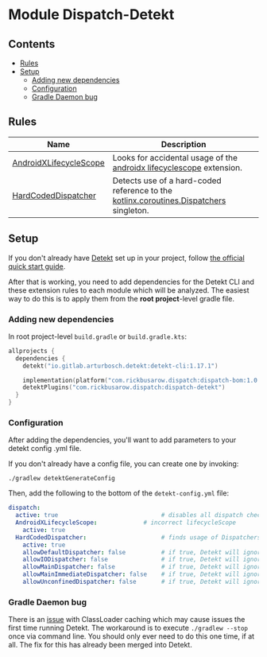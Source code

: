 # Module Dispatch-Detekt

## Contents

<!--- TOC -->

* [Rules](#rules)
* [Setup](#setup)
  * [Adding new dependencies](#adding-new-dependencies)
  * [Configuration](#configuration)
  * [Gradle Daemon bug](#gradle-daemon-bug)

<!--- END -->

## Rules

| **Name**                      | **Description**
| ----------------------------  | --------------- |
| [AndroidXLifecycleScope] | Looks for accidental usage of the [androidx lifecyclescope][androidx-lifecyclescope] extension.
| [HardCodedDispatcher]    | Detects use of a hard-coded reference to the [kotlinx.coroutines.Dispatchers][Dispatchers] singleton.

## Setup

If you don't already have [Detekt](https://detekt.github.io/detekt) set up in your project,
follow [the official quick start guide](https://detekt.github.io/detekt/#quick-start-with-gradle).

After that is working, you need to add dependencies for the Detekt CLI and these extension rules to
each module which will be analyzed. The easiest way to do this is to apply them from the **root
project**-level gradle file.

### Adding new dependencies

In root project-level `build.gradle` or `build.gradle.kts`:

```kotlin
allprojects {
  dependencies {
    detekt("io.gitlab.arturbosch.detekt:detekt-cli:1.17.1")

    implementation(platform("com.rickbusarow.dispatch:dispatch-bom:1.0.0-beta10"))
    detektPlugins("com.rickbusarow.dispatch:dispatch-detekt")
  }
}
```

### Configuration

After adding the dependencies, you'll want to add parameters to your detekt config .yml file.

If you don't already have a config file, you can create one by invoking:

`./gradlew detektGenerateConfig`

Then, add the following to the bottom of the `detekt-config.yml` file:

``` yaml
dispatch:
  active: true                             # disables all dispatch checks
  AndroidXLifecycleScope:             # incorrect lifecycleScope
    active: true
  HardCodedDispatcher:                     # finds usage of Dispatchers.______
    active: true
    allowDefaultDispatcher: false          # if true, Detekt will ignore all usage of Dispatchers.Default
    allowIODispatcher: false               # if true, Detekt will ignore all usage of Dispatchers.IO
    allowMainDispatcher: false             # if true, Detekt will ignore all usage of Dispatchers.Main
    allowMainImmediateDispatcher: false    # if true, Detekt will ignore all usage of Dispatchers.Main.immediate
    allowUnconfinedDispatcher: false       # if true, Detekt will ignore all usage of Dispatchers.Unconfined
```

### Gradle Daemon bug

There is an [issue](https://github.com/detekt/detekt/issues/2582) with ClassLoader caching which may
cause issues the first time running Detekt. The workaround is to execute `./gradlew --stop` once via
command line. You should only ever need to do this one time, if at all. The fix for this has already
been merged into Detekt.

[AndroidXLifecycleScope]: https://rbusarow.github.io/Dispatch/api/dispatch-detekt/dispatch.detekt.rules/-android-x-lifecycle-scope/index.html

[HardCodedDispatcher]: https://rbusarow.github.io/Dispatch/api/dispatch-detekt/dispatch.detekt.rules/-hard-coded-dispatcher/index.html

[Android Lifecycle]: https://developer.android.com/reference/androidx/lifecycle/Lifecycle.html

[androidx-lifecycle-runtime-ktx]: https://developer.android.com/jetpack/androidx/releases/lifecycle

[androidx-lifecycle-viewmodel-ktx]: https://cs.android.com/androidx/platform/frameworks/support/+/androidx-master-dev:lifecycle/lifecycle-viewmodel-ktx/src/main/java/androidx/lifecycle/ViewModel.kt;l=42

[androidx-lifecycleScope]: https://cs.android.com/androidx/platform/frameworks/support/+/androidx-master-dev:lifecycle/lifecycle-runtime-ktx/src/main/java/androidx/lifecycle/Lifecycle.kt;l=44

[androidx-pausingDispatcher]: https://cs.android.com/androidx/platform/frameworks/support/+/androidx-master-dev:lifecycle/lifecycle-runtime-ktx/src/main/java/androidx/lifecycle/PausingDispatcher.kt

[androidx-viewModelScope]: https://developer.android.com/topic/libraries/architecture/coroutines#viewmodelscope

[androidx.lifecycle.lifecycleScope]: https://cs.android.com/androidx/platform/frameworks/support/+/androidx-master-dev:lifecycle/lifecycle-runtime-ktx/src/main/java/androidx/lifecycle/Lifecycle.kt;l=44

[async]: https://kotlin.github.io/kotlinx.coroutines/kotlinx-coroutines-core/kotlinx.coroutines/async.html

[awaitAll]: https://kotlin.github.io/kotlinx.coroutines/kotlinx-coroutines-core/kotlinx.coroutines/await-all.html

[b/146370660]: https://issuetracker.google.com/issues/146370660

[channel]: https://kotlin.github.io/kotlinx.coroutines/kotlinx-coroutines-core/kotlinx.coroutines.channels/-channel/

[cleanupTestCoroutines]: https://kotlin.github.io/kotlinx.coroutines/kotlinx-coroutines-test/kotlinx.coroutines.test/-test-coroutine-scope/cleanup-test-coroutines.html

[ClosedSendChannelException]: https://kotlin.github.io/kotlinx.coroutines/kotlinx-coroutines-core/kotlinx.coroutines.channels/-closed-send-channel-exception/index.html

[context_preservation]: https://medium.com/@elizarov/execution-context-of-kotlin-flows-b8c151c9309b

[ContinuationInterceptor]: https://kotlinlang.org/api/latest/jvm/stdlib/kotlin.coroutines.experimental/-continuation-interceptor/index.html

[CoroutineContext.Element]: https://kotlinlang.org/api/latest/jvm/stdlib/kotlin.coroutines.experimental/-coroutine-context/index.html#types

[CoroutineContext.Key]: https://kotlinlang.org/api/latest/jvm/stdlib/kotlin.coroutines.experimental/-coroutine-context/index.html#types

[CoroutineContext]: https://kotlinlang.org/api/latest/jvm/stdlib/kotlin.coroutines/-coroutine-context/

[CoroutineDispatcher]: https://kotlin.github.io/kotlinx.coroutines/kotlinx-coroutines-core/kotlinx.coroutines/-coroutine-dispatcher/index.html

[CoroutineExceptionHandler]: https://kotlin.github.io/kotlinx.coroutines/kotlinx-coroutines-core/kotlinx.coroutines/-coroutine-exception-handler/index.html

[coroutines]: https://github.com/Kotlin/kotlinx.coroutines

[CoroutineScope]: https://kotlin.github.io/kotlinx.coroutines/kotlinx-coroutines-core/kotlinx.coroutines/coroutine-scope.html

[CountingIdlingResource]: https://developer.android.com/reference/androidx/test/espresso/idling/CountingIdlingResource

[Deferred.await]: https://kotlin.github.io/kotlinx.coroutines/kotlinx-coroutines-core/kotlinx.coroutines/-deferred/await.html

[Deferred.onAwait]: https://kotlin.github.io/kotlinx.coroutines/kotlinx-coroutines-core/kotlinx.coroutines/-deferred/on-await.html

[Deferred]: https://kotlin.github.io/kotlinx.coroutines/kotlinx-coroutines-core/kotlinx.coroutines/-deferred/index.html

[delay]: https://kotlin.github.io/kotlinx.coroutines/kotlinx-coroutines-core/kotlinx.coroutines/delay.html

[dispatch-android-espresso]: https://rbusarow.github.io/Dispatch/api/dispatch-android-espresso/dispatch.android.espresso/index.html

[dispatch-android-lifecycle-extensions]: https://rbusarow.github.io/Dispatch/api/dispatch-android-lifecycle-extensions/dispatch.android.lifecycle/index.html

[dispatch-android-lifecycle]: https://rbusarow.github.io/Dispatch/api/dispatch-android-lifecycle/dispatch.android.lifecycle/index.html

[dispatch-android-viewmodel]: https://rbusarow.github.io/Dispatch/api/dispatch-android-viewmodel/dispatch.android.viewmodel/index.html

[dispatch-test-junit4]: https://rbusarow.github.io/Dispatch/api/dispatch-test-junit4/dispatch.test/index.html

[dispatch-test-junit5]: https://rbusarow.github.io/Dispatch/api/dispatch-test-junit5/dispatch.test/index.html

[dispatch-test]: https://rbusarow.github.io/Dispatch/api/dispatch-test/dispatch.test/index.html

[dispatch-core]: https://rbusarow.github.io/Dispatch/api/dispatch-core/dispatch.core/index.html

[Dispatchers.Default]: https://kotlin.github.io/kotlinx.coroutines/kotlinx-coroutines-core/kotlinx.coroutines/-dispatchers/-default.html

[Dispatchers.IO]: https://kotlin.github.io/kotlinx.coroutines/kotlinx-coroutines-core/kotlinx.coroutines/-dispatchers/-io.html

[Dispatchers.Main.immediate]: https://kotlin.github.io/kotlinx.coroutines/kotlinx-coroutines-core/kotlinx.coroutines/-main-coroutine-dispatcher/immediate.html

[Dispatchers.Main]: https://kotlin.github.io/kotlinx.coroutines/kotlinx-coroutines-core/kotlinx.coroutines/-dispatchers/-main.html

[Dispatchers.setMain]: https://kotlin.github.io/kotlinx.coroutines/kotlinx-coroutines-test/kotlinx.coroutines.test/kotlinx.coroutines.-dispatchers/set-main.html

[Dispatchers.Unconfined]: https://kotlin.github.io/kotlinx.coroutines/kotlinx-coroutines-core/kotlinx.coroutines/-dispatchers/-unconfined.html

[Dispatchers]: https://kotlin.github.io/kotlinx.coroutines/kotlinx-coroutines-core/kotlinx.coroutines/-dispatchers/index.html

[Espresso]: https://developer.android.com/training/testing/espresso

[Flow.broadcastIn]: https://kotlin.github.io/kotlinx.coroutines/kotlinx-coroutines-core/kotlinx.coroutines.flow/broadcast-in.html

[flow.conflate]: https://github.com/Kotlin/kotlinx.coroutines/blob/master/docs/flow.md#conflation

[Flow.flowOn]: https://kotlin.github.io/kotlinx.coroutines/kotlinx-coroutines-core/kotlinx.coroutines.flow/flow-on.html

[Flow]: https://kotlin.github.io/kotlinx.coroutines/kotlinx-coroutines-core/kotlinx.coroutines.flow/-flow/index.html

[IdlingRegistry]: https://developer.android.com/reference/androidx/test/espresso/IdlingRegistry

[IdlingResource]: https://developer.android.com/training/testing/espresso/idling-resource

[Job.isCompleted]: https://kotlin.github.io/kotlinx.coroutines/kotlinx-coroutines-core/kotlinx.coroutines/-job/is-completed.html

[Job.join]: https://kotlin.github.io/kotlinx.coroutines/kotlinx-coroutines-core/kotlinx.coroutines/-job/join.html

[Job.onJoin]: https://kotlin.github.io/kotlinx.coroutines/kotlinx-coroutines-core/kotlinx.coroutines/-job/on-join.html

[Job]: https://kotlin.github.io/kotlinx.coroutines/kotlinx-coroutines-core/kotlinx.coroutines/-job/index.html

[joinAll]: https://kotlin.github.io/kotlinx.coroutines/kotlinx-coroutines-core/kotlinx.coroutines/join-all.html

[kotlin.coroutineContext]: https://kotlinlang.org/api/latest/jvm/stdlib/kotlin.coroutines/coroutine-context.html

[kotlinx.coroutines.channels.Channel]: https://kotlin.github.io/kotlinx.coroutines/kotlinx-coroutines-core/kotlinx.coroutines.channels/-channel/index.html

[kotlinx.coroutines.channels.onReceiveOrNull]: https://kotlin.github.io/kotlinx.coroutines/kotlinx-coroutines-core/kotlinx.coroutines.channels/on-receive-or-null.html

[kotlinx.coroutines.channels.produce]: https://kotlin.github.io/kotlinx.coroutines/kotlinx-coroutines-core/kotlinx.coroutines.channels/produce.html

[kotlinx.coroutines.channels.ProducerScope]: https://kotlin.github.io/kotlinx.coroutines/kotlinx-coroutines-core/kotlinx.coroutines.channels/-producer-scope/index.html

[kotlinx.coroutines.channels.ReceiveChannel.onReceive]: https://kotlin.github.io/kotlinx.coroutines/kotlinx-coroutines-core/kotlinx.coroutines.channels/-receive-channel/on-receive.html

[kotlinx.coroutines.channels.ReceiveChannel.poll]: https://kotlin.github.io/kotlinx.coroutines/kotlinx-coroutines-core/kotlinx.coroutines.channels/-receive-channel/poll.html

[kotlinx.coroutines.channels.ReceiveChannel.receive]: https://kotlin.github.io/kotlinx.coroutines/kotlinx-coroutines-core/kotlinx.coroutines.channels/-receive-channel/receive.html

[kotlinx.coroutines.channels.ReceiveChannel]: https://kotlin.github.io/kotlinx.coroutines/kotlinx-coroutines-core/kotlinx.coroutines.channels/-receive-channel/index.html

[kotlinx.coroutines.channels.receiveOrNull]: https://kotlin.github.io/kotlinx.coroutines/kotlinx-coroutines-core/kotlinx.coroutines.channels/receive-or-null.html

[kotlinx.coroutines.channels.SendChannel.offer]: https://kotlin.github.io/kotlinx.coroutines/kotlinx-coroutines-core/kotlinx.coroutines.channels/-send-channel/offer.html

[kotlinx.coroutines.channels.SendChannel.onSend]: https://kotlin.github.io/kotlinx.coroutines/kotlinx-coroutines-core/kotlinx.coroutines.channels/-send-channel/on-send.html

[kotlinx.coroutines.channels.SendChannel.send]: https://kotlin.github.io/kotlinx.coroutines/kotlinx-coroutines-core/kotlinx.coroutines.channels/-send-channel/send.html

[kotlinx.coroutines.channels.SendChannel]: https://kotlin.github.io/kotlinx.coroutines/kotlinx-coroutines-core/kotlinx.coroutines.channels/-send-channel/index.html

[kotlinx.coroutines.selects.select]: https://kotlin.github.io/kotlinx.coroutines/kotlinx-coroutines-core/kotlinx.coroutines.selects/select.html

[kotlinx.coroutines.selects.SelectBuilder.onTimeout]: https://kotlin.github.io/kotlinx.coroutines/kotlinx-coroutines-core/kotlinx.coroutines.selects/-select-builder/on-timeout.html

[kotlinx.coroutines.sync.Mutex.lock]: https://kotlin.github.io/kotlinx.coroutines/kotlinx-coroutines-core/kotlinx.coroutines.sync/-mutex/lock.html

[kotlinx.coroutines.sync.Mutex.onLock]: https://kotlin.github.io/kotlinx.coroutines/kotlinx-coroutines-core/kotlinx.coroutines.sync/-mutex/on-lock.html

[kotlinx.coroutines.sync.Mutex.tryLock]: https://kotlin.github.io/kotlinx.coroutines/kotlinx-coroutines-core/kotlinx.coroutines.sync/-mutex/try-lock.html

[kotlinx.coroutines.sync.Mutex]: https://kotlin.github.io/kotlinx.coroutines/kotlinx-coroutines-core/kotlinx.coroutines.sync/-mutex/index.html

[kotlin.coroutines]: https://kotlinlang.org/api/latest/jvm/stdlib/kotlin.coroutines/index.html

[kotlinx.coroutines]: https://kotlin.github.io/kotlinx.coroutines/

[launch]: https://kotlin.github.io/kotlinx.coroutines/kotlinx-coroutines-core/kotlinx.coroutines/launch.html

[lifecycle.java]: https://cs.android.com/androidx/platform/frameworks/support/+/androidx-master-dev:lifecycle/lifecycle-common/src/main/java/androidx/lifecycle/Lifecycle.java

[Lifecycle.State.CREATED]: https://developer.android.com/reference/androidx/lifecycle/Lifecycle.State.html#CREATED

[Lifecycle.State.RESUMED]: https://developer.android.com/reference/androidx/lifecycle/Lifecycle.State.html#RESUMED

[Lifecycle.State.STARTED]: https://developer.android.com/reference/androidx/lifecycle/Lifecycle.State.html#STARTED

[Lifecycle.State]: https://developer.android.com/reference/androidx/lifecycle/Lifecycle.State.html

[Lifecycle]: https://developer.android.com/reference/androidx/lifecycle/Lifecycle.html

[LifecycleOwner]: https://developer.android.com/reference/androidx/lifecycle/LifecycleOwner.html

[newSingleThreadContext]: https://kotlin.github.io/kotlinx.coroutines/kotlinx-coroutines-core/kotlinx.coroutines/new-single-thread-context.html

[NonCancellable]: https://kotlin.github.io/kotlinx.coroutines/kotlinx-coroutines-core/kotlinx.coroutines/-non-cancellable.html

[Rule]: https://junit.org/junit4/javadoc/4.12/org/junit/Rule.html

[runBlocking]: https://kotlin.github.io/kotlinx.coroutines/kotlinx-coroutines-core/kotlinx.coroutines/run-blocking.html

[runBlockingTest]: https://kotlin.github.io/kotlinx.coroutines/kotlinx-coroutines-test/kotlinx.coroutines.test/run-blocking-test.html

[SendChannel.sendBlocking]: https://kotlin.github.io/kotlinx.coroutines/kotlinx-coroutines-core/kotlinx.coroutines.channels/send-blocking.html

[SendChannel]: https://kotlin.github.io/kotlinx.coroutines/kotlinx-coroutines-core/kotlinx.coroutines.channels/-send-channel/index.html

[suspend]: https://kotlinlang.org/docs/reference/coroutines/composing-suspending-functions.html

[suspendCancellableCoroutine]: https://kotlin.github.io/kotlinx.coroutines/kotlinx-coroutines-core/kotlinx.coroutines/suspend-cancellable-coroutine.html

[TestCoroutineDispatcher]: https://kotlin.github.io/kotlinx.coroutines/kotlinx-coroutines-test/kotlinx.coroutines.test/-test-coroutine-dispatcher/index.html

[TestCoroutineScope]: https://kotlin.github.io/kotlinx.coroutines/kotlinx-coroutines-test/kotlinx.coroutines.test/-test-coroutine-scope/index.html

[withContext]: https://kotlin.github.io/kotlinx.coroutines/kotlinx-coroutines-core/kotlinx.coroutines/with-context.html

[withTimeout]: https://kotlin.github.io/kotlinx.coroutines/kotlinx-coroutines-core/kotlinx.coroutines/with-timeout.html

[withTimeoutOrNull]: https://kotlin.github.io/kotlinx.coroutines/kotlinx-coroutines-core/kotlinx.coroutines/with-timeout-or-null.html

[yield]: https://kotlin.github.io/kotlinx.coroutines/kotlinx-coroutines-core/kotlinx.coroutines/yield.html
